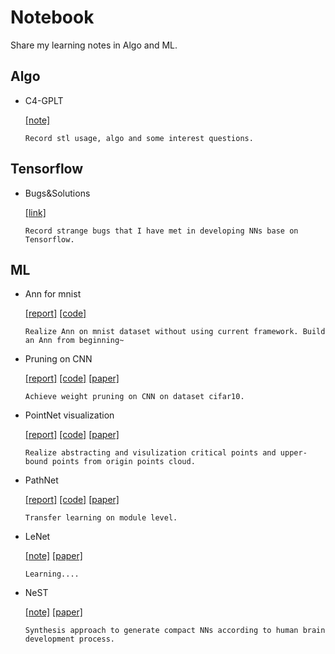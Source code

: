 # Notebook
Share my learning notes in Algo and ML.
## Algo
* C4-GPLT
     
     [[note]](https://github.com/Wind-Wing/Notebook/blob/master/cccc/note.md)
     
      Record stl usage, algo and some interest questions.

## Tensorflow
* Bugs&Solutions

     [[link]](https://github.com/Wind-Wing/Notebook/blob/master/bug%26solution.md)

      Record strange bugs that I have met in developing NNs base on Tensorflow.
      
      
## ML
* Ann for mnist

     [[report]](https://github.com/Wind-Wing/ANN-for-mnist/blob/master/README.md)
     [[code]](https://github.com/Wind-Wing/ANN-for-mnist)

      Realize Ann on mnist dataset without using current framework. Build an Ann from beginning~
 
* Pruning on CNN

     [[report]](https://github.com/Wind-Wing/Pruning-on-CNN/blob/master/pruning_report.pdf)
     [[code]](https://github.com/Wind-Wing/Pruning-on-CNN)
     [[paper]](https://arxiv.org/abs/1510.00149)

      Achieve weight pruning on CNN on dataset cifar10.

* PointNet visualization

     [[report]](https://github.com/Wind-Wing/pointnet/blob/master/visualization_report.pdf)
     [[code]](https://github.com/Wind-Wing/pointnet-visualization)
     [[paper]](https://arxiv.org/abs/1612.00593)

      Realize abstracting and visulization critical points and upper-bound points from origin points cloud. 

* PathNet

     [[report]](https://github.com/Wind-Wing/Notebook/blob/master/pathnet.md)
     [[code]](https://github.com/XJTUWYD/pathnet)
     [[paper]](https://arxiv.org/pdf/1701.08734.pdf)

      Transfer learning on module level.

* LeNet

     [[note]](https://github.com/Wind-Wing/Notebook/blob/master/LeNet.md)
     [[paper]](http://ieeexplore.ieee.org/stamp/stamp.jsp?tp=&arnumber=726791)

      Learning....

* NeST
      
     [[note]](https://github.com/Wind-Wing/Notebook/blob/master/NeST.md)
     [[paper]](https://arxiv.org/abs/1711.02017?context=cs.AI)

      Synthesis approach to generate compact NNs according to human brain development process.
